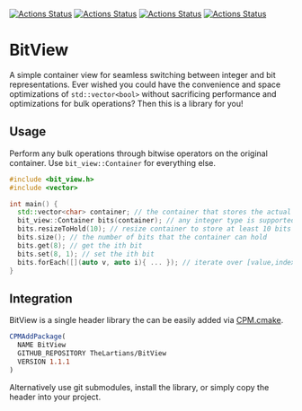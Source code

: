 [![Actions Status](https://github.com/TheLartians/BitView/workflows/MacOS/badge.svg)](https://github.com/TheLartians/CPM.cmake/actions)
[![Actions Status](https://github.com/TheLartians/BitView/workflows/Windows/badge.svg)](https://github.com/TheLartians/CPM.cmake/actions)
[![Actions Status](https://github.com/TheLartians/BitView/workflows/Ubuntu/badge.svg)](https://github.com/TheLartians/CPM.cmake/actions)
[![Actions Status](https://github.com/TheLartians/BitView/workflows/Style/badge.svg)](https://github.com/TheLartians/CPM.cmake/actions)

# BitView

A simple container view for seamless switching between integer and bit representations.
Ever wished you could have the convenience and space optimizations of `std::vector<bool>` without sacrificing performance and optimizations for bulk operations? 
Then this is a library for you!

## Usage

Perform any bulk operations through bitwise operators on the original container.
Use `bit_view::Container` for everything else.

```cpp
#include <bit_view.h>
#include <vector>

int main() {
  std::vector<char> container; // the container that stores the actual data
  bit_view::Container bits(container); // any integer type is supported
  bits.resizeToHold(10); // resize container to store at least 10 bits
  bits.size(); // the number of bits that the container can hold
  bits.get(8); // get the ith bit
  bits.set(8, 1); // set the ith bit
  bits.forEach([](auto v, auto i){ ... }); // iterate over [value,index] pairs
}
```

## Integration

BitView is a single header library the can be easily added via [CPM.cmake](https://github.com/TheLartians/CPM.cmake).

```cmake
CPMAddPackage(
  NAME BitView
  GITHUB_REPOSITORY TheLartians/BitView
  VERSION 1.1.1
)
```

Alternatively use git submodules, install the library, or simply copy the header into your project. 
